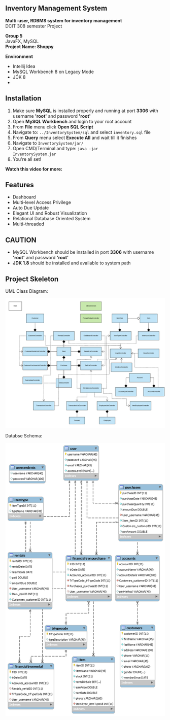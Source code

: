 ## Inventory Management System 


**Multi-user, RDBMS system for inventory management**
<br>DCIT 308 semester Project

**Group 5**
<br>JavaFX, MySQL
<br>
**Project Name: Shoppy**


**Environment**
- Intellij Idea
- MySQL Workbench 8 on Legacy Mode
- JDK 8
- 

## Installation
1. Make sure **MySQL** is installed properly and running at port **3306** with username **'root'** and password **'root'**
2. Open **MySQL Workbench** and login to your root account
3. From **File** menu click **Open SQL Script**
4. Navigate to: <code>../InventorySystem/sql</code> and select <code>inventory.sql</code> file
5. From **Query** menu select **Execute All** and wait till it finishes
6. Navigate to <code>InventorySystem/jar/</code>
7. Open CMD/Terminal and type: <code>java -jar InventorySystem.jar</code>
9. You're all set!
 
**Watch this video for more:**


## Features
- Dashboard
- Multi-level Access Privilege
- Auto Due Update
- Elegant UI and Robust Visualization
- Relational Database Oriented System
- Multi-threaded


## CAUTION
- MySQL Workbench should be installed in port **3306** with username **'root'** and password **'root'**
- **JDK 1.8** should be installed and available to system path


## Project Skeleton
UML Class Diagram:

![UML](images/diagrams/simplified-uml.png)

Databse Schema:

![EER Diagram](images/diagrams/schema.png)


 


